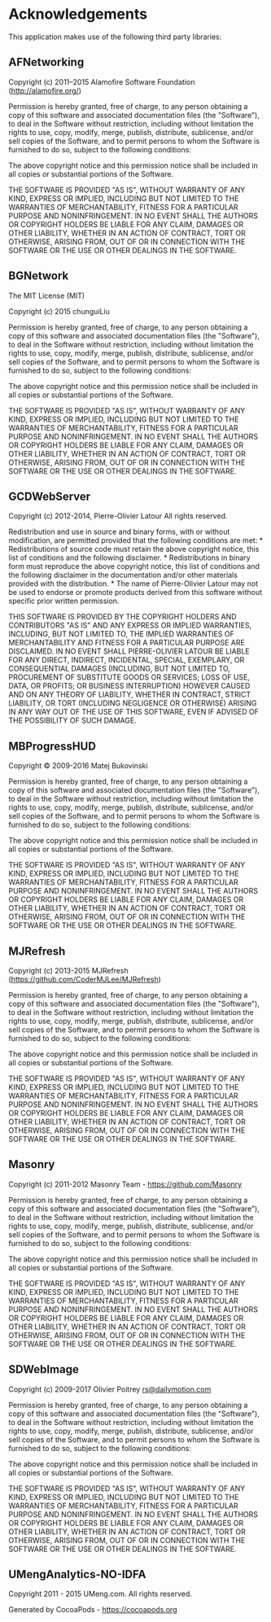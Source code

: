 # Acknowledgements
This application makes use of the following third party libraries:

## AFNetworking

Copyright (c) 2011–2015 Alamofire Software Foundation (http://alamofire.org/)

Permission is hereby granted, free of charge, to any person obtaining a copy
of this software and associated documentation files (the "Software"), to deal
in the Software without restriction, including without limitation the rights
to use, copy, modify, merge, publish, distribute, sublicense, and/or sell
copies of the Software, and to permit persons to whom the Software is
furnished to do so, subject to the following conditions:

The above copyright notice and this permission notice shall be included in
all copies or substantial portions of the Software.

THE SOFTWARE IS PROVIDED "AS IS", WITHOUT WARRANTY OF ANY KIND, EXPRESS OR
IMPLIED, INCLUDING BUT NOT LIMITED TO THE WARRANTIES OF MERCHANTABILITY,
FITNESS FOR A PARTICULAR PURPOSE AND NONINFRINGEMENT. IN NO EVENT SHALL THE
AUTHORS OR COPYRIGHT HOLDERS BE LIABLE FOR ANY CLAIM, DAMAGES OR OTHER
LIABILITY, WHETHER IN AN ACTION OF CONTRACT, TORT OR OTHERWISE, ARISING FROM,
OUT OF OR IN CONNECTION WITH THE SOFTWARE OR THE USE OR OTHER DEALINGS IN
THE SOFTWARE.


## BGNetwork

The MIT License (MIT)

Copyright (c) 2015 chunguiLiu

Permission is hereby granted, free of charge, to any person obtaining a copy
of this software and associated documentation files (the "Software"), to deal
in the Software without restriction, including without limitation the rights
to use, copy, modify, merge, publish, distribute, sublicense, and/or sell
copies of the Software, and to permit persons to whom the Software is
furnished to do so, subject to the following conditions:

The above copyright notice and this permission notice shall be included in all
copies or substantial portions of the Software.

THE SOFTWARE IS PROVIDED "AS IS", WITHOUT WARRANTY OF ANY KIND, EXPRESS OR
IMPLIED, INCLUDING BUT NOT LIMITED TO THE WARRANTIES OF MERCHANTABILITY,
FITNESS FOR A PARTICULAR PURPOSE AND NONINFRINGEMENT. IN NO EVENT SHALL THE
AUTHORS OR COPYRIGHT HOLDERS BE LIABLE FOR ANY CLAIM, DAMAGES OR OTHER
LIABILITY, WHETHER IN AN ACTION OF CONTRACT, TORT OR OTHERWISE, ARISING FROM,
OUT OF OR IN CONNECTION WITH THE SOFTWARE OR THE USE OR OTHER DEALINGS IN THE
SOFTWARE.



## GCDWebServer

Copyright (c) 2012-2014, Pierre-Olivier Latour
All rights reserved.

Redistribution and use in source and binary forms, with or without
modification, are permitted provided that the following conditions are met:
    * Redistributions of source code must retain the above copyright
      notice, this list of conditions and the following disclaimer.
    * Redistributions in binary form must reproduce the above copyright
      notice, this list of conditions and the following disclaimer in the
      documentation and/or other materials provided with the distribution.
    * The name of Pierre-Olivier Latour may not be used to endorse
      or promote products derived from this software without specific
      prior written permission.

THIS SOFTWARE IS PROVIDED BY THE COPYRIGHT HOLDERS AND CONTRIBUTORS "AS IS" AND
ANY EXPRESS OR IMPLIED WARRANTIES, INCLUDING, BUT NOT LIMITED TO, THE IMPLIED
WARRANTIES OF MERCHANTABILITY AND FITNESS FOR A PARTICULAR PURPOSE ARE
DISCLAIMED. IN NO EVENT SHALL PIERRE-OLIVIER LATOUR BE LIABLE FOR ANY
DIRECT, INDIRECT, INCIDENTAL, SPECIAL, EXEMPLARY, OR CONSEQUENTIAL DAMAGES
(INCLUDING, BUT NOT LIMITED TO, PROCUREMENT OF SUBSTITUTE GOODS OR SERVICES;
LOSS OF USE, DATA, OR PROFITS; OR BUSINESS INTERRUPTION) HOWEVER CAUSED AND
ON ANY THEORY OF LIABILITY, WHETHER IN CONTRACT, STRICT LIABILITY, OR TORT
(INCLUDING NEGLIGENCE OR OTHERWISE) ARISING IN ANY WAY OUT OF THE USE OF THIS
SOFTWARE, EVEN IF ADVISED OF THE POSSIBILITY OF SUCH DAMAGE.


## MBProgressHUD

Copyright © 2009-2016 Matej Bukovinski

Permission is hereby granted, free of charge, to any person obtaining a copy
of this software and associated documentation files (the "Software"), to deal
in the Software without restriction, including without limitation the rights
to use, copy, modify, merge, publish, distribute, sublicense, and/or sell
copies of the Software, and to permit persons to whom the Software is
furnished to do so, subject to the following conditions:

The above copyright notice and this permission notice shall be included in
all copies or substantial portions of the Software.

THE SOFTWARE IS PROVIDED "AS IS", WITHOUT WARRANTY OF ANY KIND, EXPRESS OR
IMPLIED, INCLUDING BUT NOT LIMITED TO THE WARRANTIES OF MERCHANTABILITY,
FITNESS FOR A PARTICULAR PURPOSE AND NONINFRINGEMENT. IN NO EVENT SHALL THE
AUTHORS OR COPYRIGHT HOLDERS BE LIABLE FOR ANY CLAIM, DAMAGES OR OTHER
LIABILITY, WHETHER IN AN ACTION OF CONTRACT, TORT OR OTHERWISE, ARISING FROM,
OUT OF OR IN CONNECTION WITH THE SOFTWARE OR THE USE OR OTHER DEALINGS IN
THE SOFTWARE.

## MJRefresh

Copyright (c) 2013-2015 MJRefresh (https://github.com/CoderMJLee/MJRefresh)

Permission is hereby granted, free of charge, to any person obtaining a copy
of this software and associated documentation files (the "Software"), to deal
in the Software without restriction, including without limitation the rights
to use, copy, modify, merge, publish, distribute, sublicense, and/or sell
copies of the Software, and to permit persons to whom the Software is
furnished to do so, subject to the following conditions:

The above copyright notice and this permission notice shall be included in
all copies or substantial portions of the Software.

THE SOFTWARE IS PROVIDED "AS IS", WITHOUT WARRANTY OF ANY KIND, EXPRESS OR
IMPLIED, INCLUDING BUT NOT LIMITED TO THE WARRANTIES OF MERCHANTABILITY,
FITNESS FOR A PARTICULAR PURPOSE AND NONINFRINGEMENT. IN NO EVENT SHALL THE
AUTHORS OR COPYRIGHT HOLDERS BE LIABLE FOR ANY CLAIM, DAMAGES OR OTHER
LIABILITY, WHETHER IN AN ACTION OF CONTRACT, TORT OR OTHERWISE, ARISING FROM,
OUT OF OR IN CONNECTION WITH THE SOFTWARE OR THE USE OR OTHER DEALINGS IN
THE SOFTWARE.


## Masonry

Copyright (c) 2011-2012 Masonry Team - https://github.com/Masonry

Permission is hereby granted, free of charge, to any person obtaining a copy
of this software and associated documentation files (the "Software"), to deal
in the Software without restriction, including without limitation the rights
to use, copy, modify, merge, publish, distribute, sublicense, and/or sell
copies of the Software, and to permit persons to whom the Software is
furnished to do so, subject to the following conditions:

The above copyright notice and this permission notice shall be included in
all copies or substantial portions of the Software.

THE SOFTWARE IS PROVIDED "AS IS", WITHOUT WARRANTY OF ANY KIND, EXPRESS OR
IMPLIED, INCLUDING BUT NOT LIMITED TO THE WARRANTIES OF MERCHANTABILITY,
FITNESS FOR A PARTICULAR PURPOSE AND NONINFRINGEMENT. IN NO EVENT SHALL THE
AUTHORS OR COPYRIGHT HOLDERS BE LIABLE FOR ANY CLAIM, DAMAGES OR OTHER
LIABILITY, WHETHER IN AN ACTION OF CONTRACT, TORT OR OTHERWISE, ARISING FROM,
OUT OF OR IN CONNECTION WITH THE SOFTWARE OR THE USE OR OTHER DEALINGS IN
THE SOFTWARE.

## SDWebImage

Copyright (c) 2009-2017 Olivier Poitrey rs@dailymotion.com
 
Permission is hereby granted, free of charge, to any person obtaining a copy
of this software and associated documentation files (the "Software"), to deal
in the Software without restriction, including without limitation the rights
to use, copy, modify, merge, publish, distribute, sublicense, and/or sell
copies of the Software, and to permit persons to whom the Software is furnished
to do so, subject to the following conditions:
 
The above copyright notice and this permission notice shall be included in all
copies or substantial portions of the Software.
 
THE SOFTWARE IS PROVIDED "AS IS", WITHOUT WARRANTY OF ANY KIND, EXPRESS OR
IMPLIED, INCLUDING BUT NOT LIMITED TO THE WARRANTIES OF MERCHANTABILITY,
FITNESS FOR A PARTICULAR PURPOSE AND NONINFRINGEMENT. IN NO EVENT SHALL THE
AUTHORS OR COPYRIGHT HOLDERS BE LIABLE FOR ANY CLAIM, DAMAGES OR OTHER
LIABILITY, WHETHER IN AN ACTION OF CONTRACT, TORT OR OTHERWISE, ARISING FROM,
OUT OF OR IN CONNECTION WITH THE SOFTWARE OR THE USE OR OTHER DEALINGS IN
THE SOFTWARE.



## UMengAnalytics-NO-IDFA

Copyright 2011 - 2015 UMeng.com. All rights reserved.

Generated by CocoaPods - https://cocoapods.org

